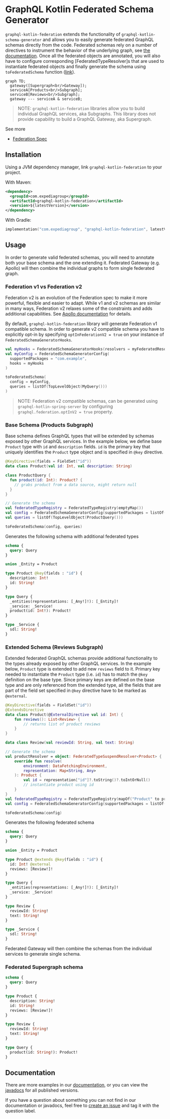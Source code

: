 # GraphQL Kotlin Federated Schema Generator

`graphql-kotlin-federation` extends the functionality of `graphql-kotlin-schema-generator` and allows you to easily
generate federated GraphQL schemas directly from the code. Federated schemas rely on a number of directives to
instrument the behavior of the underlying graph, see [the documentation](https://expediagroup.github.io/graphql-kotlin).
Once all the federated objects are annotated, you will also have to configure corresponding [FederatedTypeResolver]s
that are used to instantiate federated objects and finally generate the schema using `toFederatedSchema` function
([link](https://github.com/ExpediaGroup/graphql-kotlin/blob/master/generator/graphql-kotlin-federation/src/main/kotlin/com/expediagroup/graphql/generator/federation/toFederatedSchema.kt#L34)).

```mermaid
graph TD;
  gateway([Supergraph<br/>Gateway]);
  serviceA[Products<br/>Subgraph];
  serviceB[Reviews<br/>Subgraph];
  gateway --- serviceA & serviceB;
```

>NOTE: `graphql-kotlin-federation` libraries allow you to build individual GraphQL services, aka Subgraphs. This library does not
>provide capability to build a GraphQL Gateway, aka Supergraph.

See more

* [Federation Spec](https://www.apollographql.com/docs/apollo-server/federation/federation-spec/)

## Installation

Using a JVM dependency manager, link `graphql-kotlin-federation` to your project.

With Maven:

```xml
<dependency>
  <groupId>com.expediagroup</groupId>
  <artifactId>graphql-kotlin-federation</artifactId>
  <version>${latestVersion}</version>
</dependency>
```

With Gradle:

```kotlin
implementation("com.expediagroup", "graphql-kotlin-federation", latestVersion)
```

## Usage

In order to generate valid federated schemas, you will need to annotate both your base schema and the one extending it. Federated Gateway (e.g. Apollo) will then combine the individual graphs to form single federated graph.

### Federation v1 vs Federation v2

Federation v2 is an evolution of the Federation spec to make it more powerful, flexible and easier to adapt. While v1 and
v2 schemas are similar in many ways, Federation v2 relaxes some of the constraints and adds additional capabilities. See
[Apollo documentation](https://www.apollographql.com/docs/federation/federation-2/new-in-federation-2/) for details.

By default, `graphql-kotlin-federation` library will generate Federation v1 compatible schema. In order to generate v2
compatible schema you have to explicitly opt-in by specifying `optInFederationV2 = true` on your instance of `FederatedSchemaGeneratorHooks`.

```kotlin
val myHooks = FederatedSchemaGeneratorHooks(resolvers = myFederatedResolvers, optInFederationV2 = true)
val myConfig = FederatedSchemaGeneratorConfig(
  supportedPackages = "com.example",
  hooks = myHooks
)

toFederatedSchema(
  config = myConfig,
  queries = listOf(TopLevelObject(MyQuery()))
)
```

>NOTE: Federation v2 compatible schemas, can be generated using `graphql-kotlin-spring-server` by configuring `graphql.federation.optInV2 = true` property.

### Base Schema (Products Subgraph)

Base schema defines GraphQL types that will be extended by schemas exposed by other GraphQL services. In the example below, we define base `Product` type with `id` and `description` fields. `id` is the primary key that uniquely identifies the `Product` type object and is specified in `@key` directive.

```kotlin
@KeyDirective(fields = FieldSet("id"))
data class Product(val id: Int, val description: String)

class ProductQuery {
  fun product(id: Int): Product? {
    // grabs product from a data source, might return null
  }
}

// Generate the schema
val federatedTypeRegistry = FederatedTypeRegistry(emptyMap())
val config = FederatedSchemaGeneratorConfig(supportedPackages = listOf("org.example"), hooks = FederatedSchemaGeneratorHooks(federatedTypeRegistry))
val queries = listOf(TopLevelObject(ProductQuery()))

toFederatedSchema(config, queries)
```

Generates the following schema with additional federated types

```graphql
schema {
  query: Query
}

union _Entity = Product

type Product @key(fields : "id") {
  description: Int!
  id: String!
}

type Query {
  _entities(representations: [_Any!]!): [_Entity]!
  _service: _Service!
  product(id: Int!): Product!
}

type _Service {
  sdl: String!
}
```

### Extended Schema (Reviews Subgraph)

Extended federated GraphQL schemas provide additional functionality to the types already exposed by other GraphQL services.
In the example below, `Product` type is extended to add new `reviews` field to it. Primary key needed to instantiate
the `Product` type (i.e. `id`) has to match the `@key` definition on the base type.
Since primary keys are defined on the base type and are only referenced from the extended type,
all the fields that are part of the field set specified in `@key` directive have to be marked as `@external`.

```kotlin
@KeyDirective(fields = FieldSet("id"))
@ExtendsDirective
data class Product(@ExternalDirective val id: Int) {
    fun reviews(): List<Review> {
        // returns list of product reviews
    }
}

data class Review(val reviewId: String, val text: String)

// Generate the schema
val productResolver = object: FederatedTypeSuspendResolver<Product> {
    override fun resolve(
        environment: DataFetchingEnvironment,
        representation: Map<String, Any>
    ): Product {
        val id = representation["id"]?.toString()?.toIntOrNull()
        // instantiate product using id
    }
}
val federatedTypeRegistry = FederatedTypeRegistry(mapOf("Product" to productResolver))
val config = FederatedSchemaGeneratorConfig(supportedPackages = listOf("org.example"), hooks = FederatedSchemaGeneratorHooks(federatedTypeRegistry))

toFederatedSchema(config)
```

Generates the following federated schema

```graphql
schema {
  query: Query
}

union _Entity = Product

type Product @extends @key(fields : "id") {
  id: Int! @external
  reviews: [Review!]!
}

type Query {
  _entities(representations: [_Any!]!): [_Entity]!
  _service: _Service!
}

type Review {
  reviewId: String!
  text: String!
}

type _Service {
  sdl: String!
}
```

Federated Gateway will then combine the schemas from the individual services to generate single schema.

### Federated Supergraph schema

```graphql
schema {
  query: Query
}

type Product {
  description: String!
  id: String!
  reviews: [Review!]!
}

type Review {
  reviewId: String!
  text: String!
}

type Query {
  product(id: String!): Product!
}
```

## Documentation

There are more examples in our [documentation](https://expediagroup.github.io/graphql-kotlin),
or you can view the [javadocs](https://www.javadoc.io/doc/com.expediagroup/graphql-kotlin-federation) for all published versions.

If you have a question about something you can not find in our documentation or javadocs, feel free to [create an issue](https://github.com/ExpediaGroup/graphql-kotlin/issues) and tag it with the question label.
